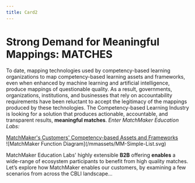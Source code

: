```yaml
---
title: Card2
---
```

# Strong Demand for Meaningful Mappings: MATCHES

To date, mapping technologies used by competency-based learning organizations to map competency-based learning assets and frameworks, even when enhanced by machine learning and artificial intelligence, produce mappings of questionable quality. As a result, governments, organizations, institutions, and businesses that rely on accountability requirements have been reluctant to accept the legitimacy of the mappings produced by these technologies. The Competency-based Learning Industry is looking for a solution that produces actionable, accountable, and  transparent results, **meaningful matches**. *Enter MatchMaker Education Labs:*

<div class="text-center" style="text-decoration: underline;">MatchMaker's Customers' Competency-based Assets and Frameworks</div>
![MatchMaker Function Diagram](/mmassets/MM-Simple-List.svg)

MatchMaker Education Labs' highly extensible **B2B** offering **enables** a wide-range of ecosystem participants to benefit from high quality matches. Let’s explore how MatchMaker enables our customers, by examining a few scenarios from across the CBLI landscape…